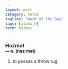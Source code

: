 ```yaml
---
layout: post
category: terms
tagline: "Word of the Day"
tags: [alpha_h]
term: hazmat
---
```


<h3>Hazmat<br/> <small>&mdash; n. (haz<span>&middot;</span>mat)</small></h3>
<p><ol>
<li>to posses a throw rug</li>
</ol></p>
